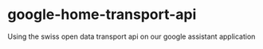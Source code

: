 # google-home-transport-api
Using the swiss open data transport api on our google assistant application
